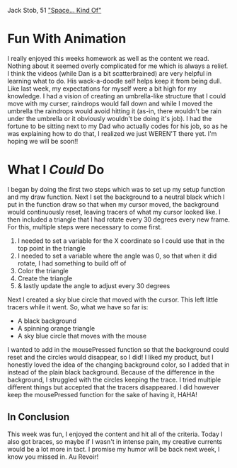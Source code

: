 Jack Stob, 51
["Space... Kind Of"](https://jackelynstob.github.io/CreativeCoding1/hw-5/)

# Fun With Animation

I really enjoyed this weeks homework as well as the content we read. Nothing about it seemed overly complicated for me which is always a relief. I think the videos (while Dan is a bit scatterbrained) are very helpful in learning what to do. His wack-a-doodle self helps keep it from being dull. Like last week, my expectations for myself were a bit high for my knowledge. I had a vision of creating an umbrella-like structure that I could move with my curser, raindrops would fall down and while I moved the umbrella the raindrops would avoid hitting it (as-in, there wouldn't be rain under the umbrella or it obviously wouldn't be doing it's job). I had the fortune to be sitting next to my Dad who actually codes for his job, so as he was explaining how to do that, I realized we just WEREN'T there yet. I'm hoping we will be soon!!

# What I _Could_ Do

I began by doing the first two steps which was to set up my setup function and my draw function. Next I set the background to a neutral black which I put in the function draw so that when my cursor moved, the background would continuously reset, leaving tracers of what my cursor looked like. I then included a triangle that I had rotate every 30 degrees every new frame. For this, multiple steps were necessary to come first.

1. I needed to set a variable for the X coordinate so I could use that in the top point in the triangle
2. I needed to set a variable where the angle was 0, so that when it did rotate, I had something to build off of
3. Color the triangle
4. Create the triangle
5. & lastly update the angle to adjust every 30 degrees

Next I created a sky blue circle that moved with the cursor. This left little tracers while it went. So, what we have so far is:

- A black background
- A spinning orange triangle
- A sky blue circle that moves with the mouse

I wanted to add in the mousePressed function so that the background could reset and the circles would disappear, so I did! I liked my product, but I honestly loved the idea of the changing background color, so I added that in instead of the plain black background. Because of the difference in the background, I struggled with the circles keeping the trace. I tried multiple different things but accepted that the tracers disappeared. I did however keep the mousePressed function for the sake of having it, HAHA!

## In Conclusion

This week was fun, I enjoyed the content and hit all of the criteria. Today I also got braces, so maybe if I wasn't in intense pain, my creative currents would be a lot more in tact. I promise my humor will be back next week, I know you missed in. Au Revoir!
